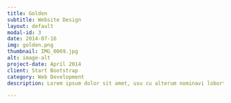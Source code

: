 ```yaml
---
title: Golden
subtitle: Website Design
layout: default
modal-id: 3
date: 2014-07-16
img: golden.png
thumbnail: IMG_0069.jpg
alt: image-alt
project-date: April 2014
client: Start Bootstrap
category: Web Development
description: Lorem ipsum dolor sit amet, usu cu alterum nominavi lobortis. At duo novum diceret. Tantas apeirian vix et, usu sanctus postulant inciderint ut, populo diceret necessitatibus in vim. Cu eum dicam feugiat noluisse.

---
```

